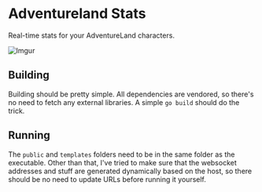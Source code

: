 # Adventureland Stats

Real-time stats for your AdventureLand characters.

![Imgur](http://i.imgur.com/oJHmZrm.gif)

## Building
Building should be pretty simple. All dependencies are vendored, so there's no need to fetch any external libraries. A simple `go build` should do the trick.

## Running
The `public` and `templates` folders need to be in the same folder as the executable. Other than that, I've tried to make sure that the websocket addresses and stuff are generated dynamically based on the host, so there should be no need to update URLs before running it yourself.